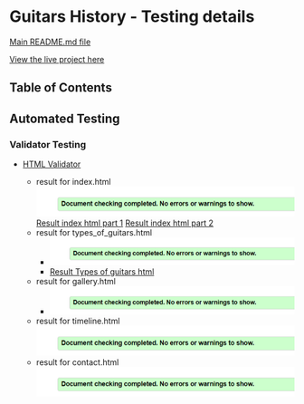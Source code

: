 # Guitars History - Testing details

[Main README.md file](README.md)

[View the live project here](https://mariaarnesson.github.io/portfolio1-guitars_history-website/)

## Table of Contents

## Automated Testing

### Validator Testing

- [HTML Validator](https://validator.w3.org/#validate_by_input)

    - result for index.html
        ![validator_index](assets/images/validator_html.png)
        [Result index html part 1](test/test_validator/result_validator_index_part1.png)
        [Result index html part 2](test/test_validator/result_validator_index_part2.png)
    - result for types_of_guitars.html
        - ![validator_types](assets/images/validator_html.png)
        - [Result Types of guitars html](https://validator.w3.org/nu/#textarea)
    - result for gallery.html
        - ![validator_gallery](assets/images/validator_html.png)
    - result for timeline.html
    ![validator_timeline](assets/images/validator_html.png)
    - result for contact.html
    ![validator_contact](assets/images/validator_html.png)